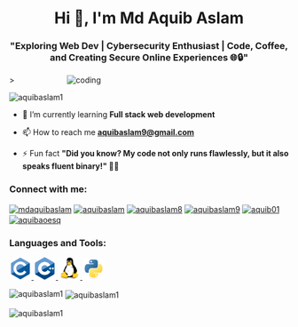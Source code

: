 <h1 align="center">Hi 👋, I'm Md Aquib Aslam</h1>
<h3 align="center">"Exploring Web Dev | Cybersecurity Enthusiast | Code, Coffee, and Creating Secure Online Experiences 🌐🔒"</h3>
<img align="right" alt="coding" width="400" src=""https://user-images.githubusercontent.com/55389276/140866485-8fb1c876-9a8f-4d6a-98dc-08c4981eaf70.gif">
>
<p align="left"> <img src="https://komarev.com/ghpvc/?username=aquibaslam1&label=Profile%20views&color=0e75b6&style=flat" alt="aquibaslam1" /> </p>

- 🌱 I’m currently learning **Full stack web development**

- 📫 How to reach me **aquibaslam9@gmail.com**

- ⚡ Fun fact **"Did you know? My code not only runs flawlessly, but it also speaks fluent binary!" 🚀👾**

<h3 align="left">Connect with me:</h3>
<p align="left">
<a href="https://linkedin.com/in/mdaquibaslam" target="blank"><img align="center" src="https://raw.githubusercontent.com/rahuldkjain/github-profile-readme-generator/master/src/images/icons/Social/linked-in-alt.svg" alt="mdaquibaslam" height="30" width="40" /></a>
<a href="https://https://www.facebook.com/profile.php?id=100010884483809" target="blank"><img align="center" src="https://raw.githubusercontent.com/rahuldkjain/github-profile-readme-generator/master/src/images/icons/Social/facebook.svg" alt="aquibaslam" height="30" width="40" /></a>
<a href="https://instagram.com/aquibaslam8" target="blank"><img align="center" src="https://raw.githubusercontent.com/rahuldkjain/github-profile-readme-generator/master/src/images/icons/Social/instagram.svg" alt="aquibaslam8" height="30" width="40" /></a>
<a href="https://www.hackerrank.com/aquibaslam9" target="blank"><img align="center" src="https://raw.githubusercontent.com/rahuldkjain/github-profile-readme-generator/master/src/images/icons/Social/hackerrank.svg" alt="aquibaslam9" height="30" width="40" /></a>
<a href="https://www.leetcode.com/aquib01" target="blank"><img align="center" src="https://raw.githubusercontent.com/rahuldkjain/github-profile-readme-generator/master/src/images/icons/Social/leet-code.svg" alt="aquib01" height="30" width="40" /></a>
<a href="https://auth.geeksforgeeks.org/user/aquibaoesq" target="blank"><img align="center" src="https://raw.githubusercontent.com/rahuldkjain/github-profile-readme-generator/master/src/images/icons/Social/geeks-for-geeks.svg" alt="aquibaoesq" height="30" width="40" /></a>
</p>

<h3 align="left">Languages and Tools:</h3>
<p align="left"> <a href="https://www.cprogramming.com/" target="_blank" rel="noreferrer"> <img src="https://raw.githubusercontent.com/devicons/devicon/master/icons/c/c-original.svg" alt="c" width="40" height="40"/> </a> <a href="https://www.w3schools.com/cpp/" target="_blank" rel="noreferrer"> <img src="https://raw.githubusercontent.com/devicons/devicon/master/icons/cplusplus/cplusplus-original.svg" alt="cplusplus" width="40" height="40"/> </a> <a href="https://www.linux.org/" target="_blank" rel="noreferrer"> <img src="https://raw.githubusercontent.com/devicons/devicon/master/icons/linux/linux-original.svg" alt="linux" width="40" height="40"/> </a> <a href="https://www.python.org" target="_blank" rel="noreferrer"> <img src="https://raw.githubusercontent.com/devicons/devicon/master/icons/python/python-original.svg" alt="python" width="40" height="40"/> </a> </p>

<p><img align="left" src="https://github-readme-stats.vercel.app/api/top-langs?username=aquibaslam1&show_icons=true&locale=en&layout=compact" alt="aquibaslam1" /></p>

<p>&nbsp;<img align="center" src="https://github-readme-stats.vercel.app/api?username=aquibaslam1&show_icons=true&locale=en" alt="aquibaslam1" /></p>

<p><img align="center" src="https://github-readme-streak-stats.herokuapp.com/?user=aquibaslam1&" alt="aquibaslam1" /></p>
